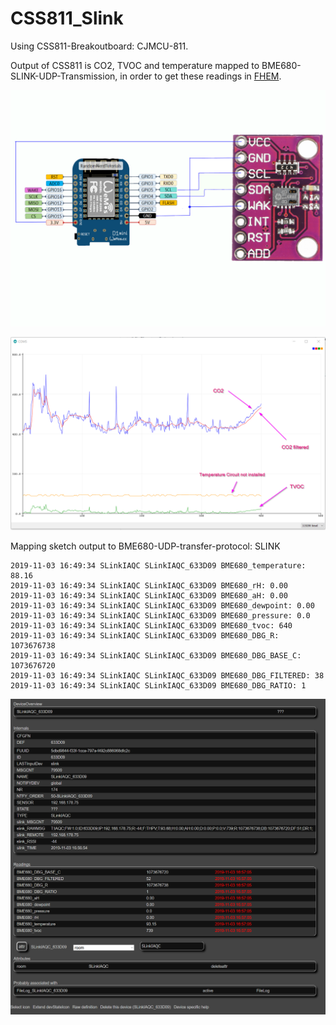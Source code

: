 # CSS811_Slink

Using CSS811-Breakoutboard: CJMCU-811.

Output of CSS811 is CO2, TVOC and temperature   mapped to BME680-SLINK-UDP-Transmission, in order to 
get these readings in [FHEM](https://forum.fhem.de/index.php). 

![CSS_WemosD1](https://github.com/juergs/CSS811_Slink/blob/master/Wemos_D1_CSS811.png)

![CSS_WemosD1_PLOT](https://github.com/juergs/CSS811_Slink/blob/master/Wemos_D1_CSS811_Plot.png)


Mapping sketch output to BME680-UDP-transfer-protocol: SLINK

```
2019-11-03 16:49:34 SLinkIAQC SLinkIAQC_633D09 BME680_temperature: 88.16
2019-11-03 16:49:34 SLinkIAQC SLinkIAQC_633D09 BME680_rH: 0.00
2019-11-03 16:49:34 SLinkIAQC SLinkIAQC_633D09 BME680_aH: 0.00
2019-11-03 16:49:34 SLinkIAQC SLinkIAQC_633D09 BME680_dewpoint: 0.00
2019-11-03 16:49:34 SLinkIAQC SLinkIAQC_633D09 BME680_pressure: 0.0
2019-11-03 16:49:34 SLinkIAQC SLinkIAQC_633D09 BME680_tvoc: 640
2019-11-03 16:49:34 SLinkIAQC SLinkIAQC_633D09 BME680_DBG_R: 1073676738
2019-11-03 16:49:34 SLinkIAQC SLinkIAQC_633D09 BME680_DBG_BASE_C: 1073676720
2019-11-03 16:49:34 SLinkIAQC SLinkIAQC_633D09 BME680_DBG_FILTERED: 38
2019-11-03 16:49:34 SLinkIAQC SLinkIAQC_633D09 BME680_DBG_RATIO: 1
```


![CSS_WemosD1_PLOT](https://github.com/juergs/CSS811_Slink/blob/master/Wemos_D1_CSS811_Fhem.png)

